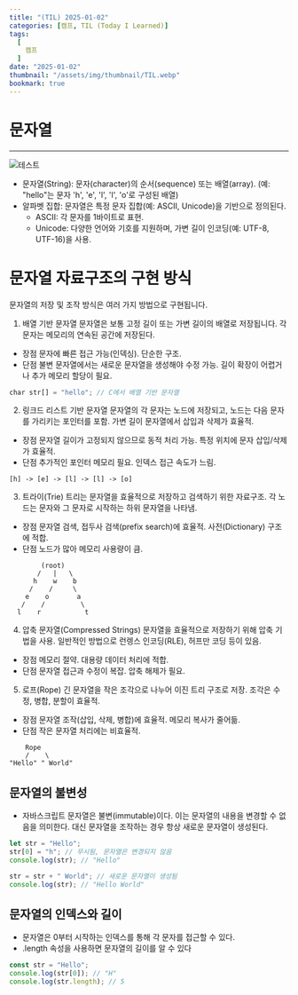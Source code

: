 ```yaml
---
title: "(TIL) 2025-01-02"
categories: [캠프, TIL (Today I Learned)]
tags:
  [
    캠프
  ]
date: "2025-01-02"
thumbnail: "/assets/img/thumbnail/TIL.webp"
bookmark: true
---
```


# 문자열

---

![테스트](https://img1.daumcdn.net/thumb/R1280x0/?scode=mtistory2&fname=https%3A%2F%2Fblog.kakaocdn.net%2Fdn%2FdpJMUt%2FbtquGEg3PTd%2FL7XcRVSupNkRXHgCFj7O71%2Fimg.png)

- 문자열(String): 문자(character)의 순서(sequence) 또는 배열(array). (예: "hello"는 문자 'h', 'e', 'l', 'l', 'o'로 구성된 배열)
- 알파벳 집합: 문자열은 특정 문자 집합(예: ASCII, Unicode)을 기반으로 정의된다.
  - ASCII: 각 문자를 1바이트로 표현.
  - Unicode: 다양한 언어와 기호를 지원하며, 가변 길이 인코딩(예: UTF-8, UTF-16)을 사용.

# 문자열 자료구조의 구현 방식

문자열의 저장 및 조작 방식은 여러 가지 방법으로 구현됩니다.

1. 배열 기반 문자열
   문자열은 보통 고정 길이 또는 가변 길이의 배열로 저장됩니다.
   각 문자는 메모리의 연속된 공간에 저장된다.

- 장점
  문자에 빠른 접근 가능(인덱싱).
  단순한 구조.
- 단점
  불변 문자열에서는 새로운 문자열을 생성해야 수정 가능.
  길이 확장이 어렵거나 추가 메모리 할당이 필요.

```javascript
char str[] = "hello"; // C에서 배열 기반 문자열
```

2. 링크드 리스트 기반 문자열
   문자열의 각 문자는 노드에 저장되고, 노드는 다음 문자를 가리키는 포인터를 포함.
   가변 길이 문자열에서 삽입과 삭제가 효율적.

- 장점
  문자열 길이가 고정되지 않으므로 동적 처리 가능.
  특정 위치에 문자 삽입/삭제가 효율적.
- 단점
  추가적인 포인터 메모리 필요.
  인덱스 접근 속도가 느림.

```text
[h] -> [e] -> [l] -> [l] -> [o]
```

3. 트라이(Trie)
   트리는 문자열을 효율적으로 저장하고 검색하기 위한 자료구조.
   각 노드는 문자와 그 문자로 시작하는 하위 문자열을 나타냄.

- 장점
  문자열 검색, 접두사 검색(prefix search)에 효율적.
  사전(Dictionary) 구조에 적합.
- 단점
  노드가 많아 메모리 사용량이 큼.

```text
        (root)
       /   |   \
      h    w    b
     /    /     \
    e    o       a
   /    /         \
  l    r           t
```

4. 압축 문자열(Compressed Strings)
   문자열을 효율적으로 저장하기 위해 압축 기법을 사용.
   일반적인 방법으로 런렝스 인코딩(RLE), 허프만 코딩 등이 있음.

- 장점
  메모리 절약.
  대용량 데이터 처리에 적합.
- 단점
  문자열 접근과 수정이 복잡.
  압축 해제가 필요.

5. 로프(Rope)
   긴 문자열을 작은 조각으로 나누어 이진 트리 구조로 저장.
   조각은 수정, 병합, 분할이 효율적.

- 장점
  문자열 조작(삽입, 삭제, 병합)에 효율적.
  메모리 복사가 줄어듦.
- 단점
  작은 문자열 처리에는 비효율적.

```text
    Rope
    /    \
"Hello" " World"
```

## 문자열의 불변성

- 자바스크립트 문자열은 불변(immutable)이다. 이는 문자열의 내용을 변경할 수 없음을 의미한다. 대신 문자열을 조작하는 경우 항상 새로운 문자열이 생성된다.

```javascript
let str = "Hello";
str[0] = "h"; // 무시됨, 문자열은 변경되지 않음
console.log(str); // "Hello"

str = str + " World"; // 새로운 문자열이 생성됨
console.log(str); // "Hello World"
```

## 문자열의 인덱스와 길이

- 문자열은 0부터 시작하는 인덱스를 통해 각 문자를 접근할 수 있다.
- .length 속성을 사용하면 문자열의 길이를 알 수 있다

```javascript
const str = "Hello";
console.log(str[0]); // "H"
console.log(str.length); // 5
```
